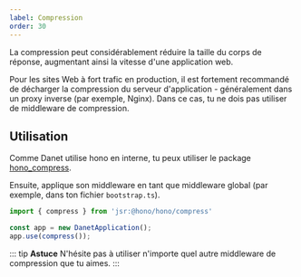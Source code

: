 ```yaml
---
label: Compression
order: 30
---
```


La compression peut considérablement réduire la taille du corps de réponse, augmentant ainsi la vitesse d'une application web.

Pour les sites Web à fort trafic en production, il est fortement recommandé de décharger la compression du serveur d'application - généralement dans un proxy inverse (par exemple, Nginx). Dans ce cas, tu ne dois pas utiliser de middleware de compression.

## Utilisation

Comme Danet utilise hono en interne, tu peux utiliser le package [hono_compress](https://hono.dev/middleware/builtin/compress).

Ensuite, applique son middleware en tant que middleware global (par exemple, dans ton fichier `bootstrap.ts`).

```typescript
import { compress } from 'jsr:@hono/hono/compress'

const app = new DanetApplication();
app.use(compress());
```
::: tip **Astuce**
N'hésite pas à utiliser n'importe quel autre middleware de compression que tu aimes.
:::